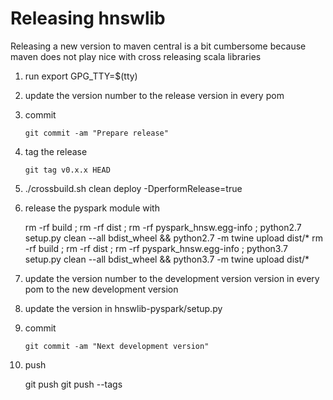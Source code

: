 Releasing hnswlib
=================

Releasing a new version to maven central is a bit cumbersome because maven does not play nice with cross releasing scala libraries

1. run export GPG_TTY=$(tty)

2. update the version number to the release version in every pom

3. commit
        
       git commit -am "Prepare release"
       
4. tag the release

       git tag v0.x.x HEAD
        
5. ./crossbuild.sh clean deploy -DperformRelease=true
   
6. release the pyspark module with

   rm -rf build ; rm -rf dist ; rm -rf pyspark_hnsw.egg-info ; python2.7 setup.py clean --all bdist_wheel && python2.7 -m twine upload dist/*
   rm -rf build ; rm -rf dist ; rm -rf pyspark_hnsw.egg-info ; python3.7 setup.py clean --all bdist_wheel && python3.7 -m twine upload dist/*
    
7. update the version number to the development version version in every pom to the new development version

8. update the version in hnswlib-pyspark/setup.py

9. commit

       git commit -am "Next development version"
       
10. push 

       git push
       git push --tags
       
